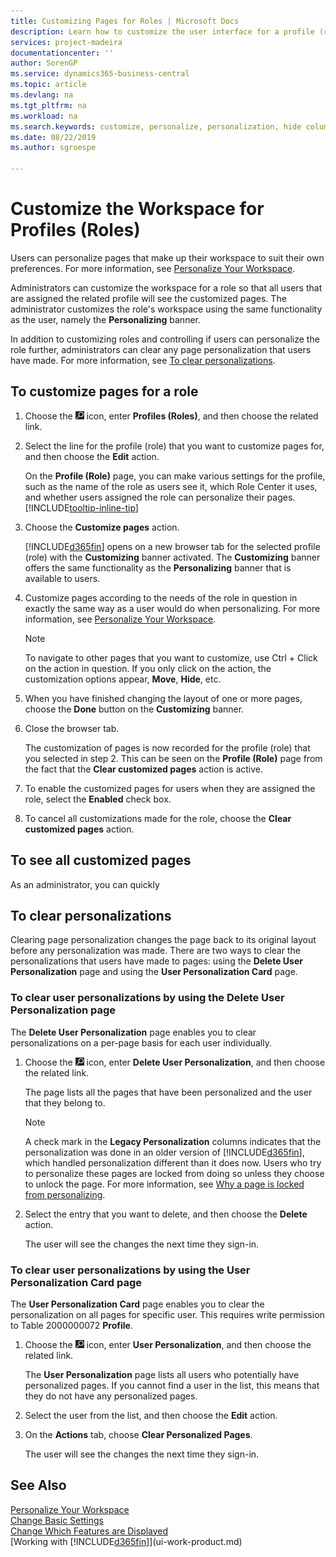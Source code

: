 ```yaml
---
title: Customizing Pages for Roles | Microsoft Docs
description: Learn how to customize the user interface for a profile (role) so that all users assigned that role see a customized workspace.
services: project-madeira
documentationcenter: ''
author: SorenGP
ms.service: dynamics365-business-central
ms.topic: article
ms.devlang: na
ms.tgt_pltfrm: na
ms.workload: na
ms.search.keywords: customize, personalize, personalization, hide columns, remove fields, move fields
ms.date: 08/22/2019
ms.author: sgroespe

---
```

# Customize the Workspace for Profiles (Roles)

Users can personalize pages that make up their workspace to suit their own preferences. For more information, see [Personalize Your Workspace](ui-personalization-user.md).

Administrators can customize the workspace for a role so that all users that are assigned the related profile will see the customized pages. The administrator customizes the role's workspace using the same functionality as the user, namely the **Personalizing** banner.

In addition to customizing roles and controlling if users can personalize the role further, administrators can clear any page personalization that users have made. For more information, see [To clear personalizations](ui-personalization-manage.md#to-clear-users'-personalization).

## To customize pages for a role
1. Choose the ![Lightbulb that opens the Tell Me feature](media/ui-search/search_small.png "Tell me what you want to do") icon, enter **Profiles (Roles)**, and then choose the related link.
2. Select the line for the profile (role) that you want to customize pages for, and then choose the **Edit** action.

    On the **Profile (Role)** page, you can make various settings for the profile, such as the name of the role as users see it, which Role Center it uses, and whether users assigned the role can personalize their pages. [!INCLUDE[tooltip-inline-tip](includes/tooltip-inline-tip_md.md)]

3. Choose the **Customize pages** action.

    [!INCLUDE[d365fin](includes/d365fin_md.md)] opens on a new browser tab for the selected profile (role) with the **Customizing** banner activated. The **Customizing** banner offers the same functionality as the **Personalizing** banner that is available to users.

4. Customize pages according to the needs of the role in question in exactly the same way as a user would do when personalizing. For more information, see [Personalize Your Workspace](ui-personalization-user.md).

    > [!NOTE]
    > To navigate to other pages that you want to customize, use Ctrl + Click on the action in question. If you only click on the action, the customization options appear, **Move**, **Hide**, etc.

5. When you have finished changing the layout of one or more pages, choose the **Done** button on the **Customizing** banner.
6. Close the browser tab.

    The customization of pages is now recorded for the profile (role) that you selected in step 2. This can be seen on the **Profile (Role)** page from the fact that the **Clear customized pages** action is active.

7. To enable the customized pages for users when they are assigned the role, select the **Enabled** check box.
8. To cancel all customizations made for the role, choose the **Clear customized pages** action.  

## To see all customized pages
As an administrator, you can quickly 

## To clear personalizations
Clearing page personalization changes the page back to its original layout before any personalization was made. There are two ways to clear the personalizations that users have made to pages: using the **Delete User Personalization** page and using the **User Personalization Card** page.

### To clear user personalizations by using the Delete User Personalization page
The **Delete User Personalization** page enables you to clear personalizations on a per-page basis for each user individually.

1. Choose the ![Lightbulb that opens the Tell Me feature](media/ui-search/search_small.png "Tell me what you want to do") icon, enter **Delete User Personalization**, and then choose the related link.

    The page lists all the pages that have been personalized and the user that they belong to.

    >[!NOTE]
    > A check mark in the **Legacy Personalization** columns indicates that the personalization was done in an older version of [!INCLUDE[d365fin](includes/d365fin_md.md)], which handled personalization different than it does now. Users who try to personalize these pages are locked from doing so unless they choose to unlock the page. For more information, see [Why a page is locked from personalizing](ui-personalization-locked.md).

2. Select the entry that you want to delete, and then choose the **Delete** action.

    The user will see the changes the next time they sign-in.

### To clear user personalizations by using the User Personalization Card page
The **User Personalization Card** page enables you to clear the personalization on all pages for specific user. This requires write permission to Table 2000000072 **Profile**.

1. Choose the ![Lightbulb that opens the Tell Me feature](media/ui-search/search_small.png "Tell me what you want to do") icon, enter **User Personalization**, and then choose the related link.

    The **User Personalization** page lists all users who potentially have personalized pages. If you cannot find a user in the list, this means that they do not have any personalized pages.

2. Select the user from the list, and then choose the **Edit** action.

3. On the **Actions** tab, choose **Clear Personalized Pages**.

    The user will see the changes the next time they sign-in.

## See Also
[Personalize Your Workspace](ui-personalization-user.md)  
[Change Basic Settings](ui-change-basic-settings.md)  
[Change Which Features are Displayed](ui-experiences.md)  
[Working with [!INCLUDE[d365fin](includes/d365fin_md.md)]](ui-work-product.md)  
